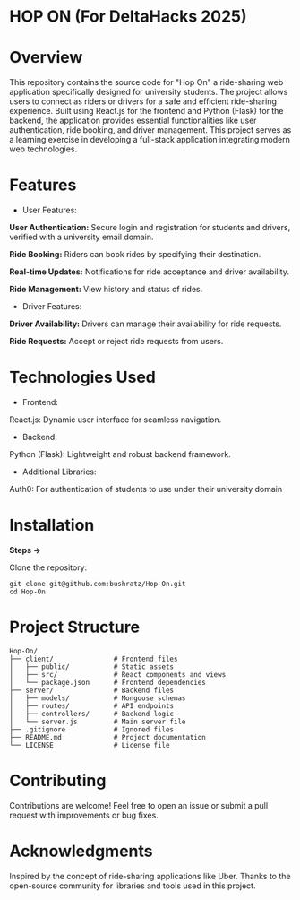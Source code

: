 # HOP ON (For DeltaHacks 2025)
# Overview 
This repository contains the source code for "Hop On" a ride-sharing web application specifically designed for university students. The project allows users to connect as riders or drivers for a safe and efficient ride-sharing experience. Built using React.js for the frontend and Python (Flask) for the backend, the application provides essential functionalities like user authentication, ride booking, and driver management. This project serves as a learning exercise in developing a full-stack application integrating modern web technologies.

# Features

* User Features:

**User Authentication:** Secure login and registration for students and drivers, verified with a university email domain.

**Ride Booking:** Riders can book rides by specifying their destination.

**Real-time Updates:** Notifications for ride acceptance and driver availability.

**Ride Management:** View history and status of rides.

* Driver Features:

**Driver Availability:** Drivers can manage their availability for ride requests.

**Ride Requests:** Accept or reject ride requests from users.

# Technologies Used

* Frontend:

React.js: Dynamic user interface for seamless navigation.

* Backend:

Python (Flask): Lightweight and robust backend framework.

* Additional Libraries:

Auth0: For authentication of students to use under their university domain


# Installation

**Steps ->**

Clone the repository:
```
git clone git@github.com:bushratz/Hop-On.git
cd Hop-On
```

# Project Structure

```
Hop-On/
├── client/               # Frontend files
│   ├── public/           # Static assets
│   ├── src/              # React components and views
│   └── package.json      # Frontend dependencies
├── server/               # Backend files
│   ├── models/           # Mongoose schemas
│   ├── routes/           # API endpoints
│   ├── controllers/      # Backend logic
│   └── server.js         # Main server file
├── .gitignore            # Ignored files
├── README.md             # Project documentation
└── LICENSE               # License file
```


# Contributing

Contributions are welcome! Feel free to open an issue or submit a pull request with improvements or bug fixes.

# Acknowledgments

Inspired by the concept of ride-sharing applications like Uber. Thanks to the open-source community for libraries and tools used in this project.

